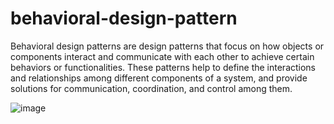 # behavioral-design-pattern

Behavioral design patterns are design patterns that focus on how objects or components interact and communicate with each other to achieve certain behaviors or functionalities.
These patterns help to define the interactions and relationships among different components of a system, and provide solutions for communication, coordination, and control among them.

![image](https://user-images.githubusercontent.com/93199708/230637189-7702493e-8f11-48a6-98f2-168faaab9a96.png)

